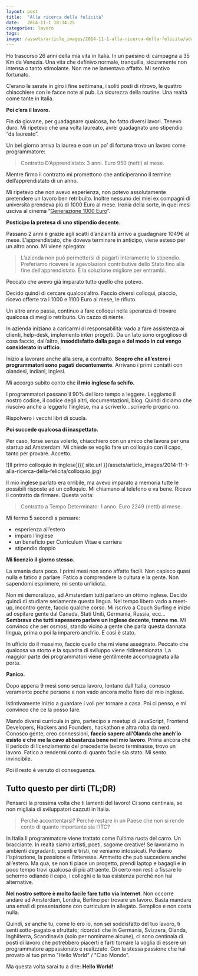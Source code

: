 ```yaml
---
layout: post
title:  "Alla ricerca della felicità"
date:   2014-11-1 18:34:25
categories: lavoro
tags:
image: /assets/article_images/2014-11-1-alla-ricerca-della-felicita/adam.jpg
---
```


Ho trascorso 26 anni della mia vita in Italia. In un paesino di campagna a 35 Km da Venezia. Una vita che definivo normale, tranquilla, sicuramente non intensa o tanto stimolante. Non me ne lamentavo affatto. Mi sentivo fortunato. 

C’erano le serate in giro i fine settimana, i soliti posti di ritrovo, le quattro chiacchiere con le facce note al pub. La sicurezza della routine. Una realtà come tante in Italia.

__Poi c’era il lavoro.__

Fin da giovane, per guadagnare qualcosa, ho fatto diversi lavori. Tenevo duro. Mi ripetevo che una volta laureato, avrei guadagnato uno stipendio “da laureato”. 

Un bel giorno arriva la laurea e con un po’ di fortuna trovo un lavoro come programmatore: 
> Contratto D’Apprendistato: 3 anni. Euro 950 (netti) al mese.

 Mentre firmo il contratto mi promettono che anticiperanno il termine dell’apprendistato di un anno.

Mi ripetevo che non avevo esperienza, non potevo assolutamente pretendere un lavoro ben retribuito. Inoltre nessuno dei miei ex compagni di università prendeva più di 1000 Euro al mese. Ironia della sorte, in quei mesi usciva al cinema “[Generazione 1000 Euro]”.

**Posticipo la pretesa di uno stipendio decente**.

Passano 2 anni e grazie agli scatti d’anzianità arrivo a guadagnare 1049&euro; al mese. L’apprendistato, che doveva terminare in anticipo, viene esteso per un altro anno. Mi viene spiegato: 
> L’azienda non può permettersi di pagarti interamente lo stipendio. Preferiamo ricevere le agevolazioni contributive dello Stato fino alla fine dell’apprendistato. &Egrave; la soluzione migliore per entrambi.

Peccato che avevo già imparato tutto quello che potevo. 

Decido quindi di cercare qualcos’altro.
Faccio diversi colloqui, piaccio, ricevo offerte tra i 1000 e 1100 Euro al mese, le rifiuto.

Un altro anno passa, continuo a fare colloqui nella speranza di trovare qualcosa di meglio retribuito. Un cazzo di niente.

In azienda iniziano a caricarmi di responsabilità: vado a fare assistenza ai clienti, help-desk, implemento interi progetti. Da un lato sono orgoglioso di cosa faccio, dall’altro, **insoddisfatto dalla paga e del modo in cui vengo considerato in ufficio**.

Inizio a lavorare anche alla sera, a contratto.
**Scopro che all’estero i programmatori sono pagati decentemente**. Arrivano i primi contatti con olandesi, indiani, inglesi. 

Mi accorgo subito conto che __il mio inglese fa schifo.__

I programmatori passano il 90% del loro tempo a leggere. Leggiamo il nostro codice, il codice degli altri, documentazioni, blog. Quindi diciamo che riuscivo anche a leggerlo l’inglese, ma a scriverlo...scriverlo proprio no.

Rispolvero i vecchi libri di scuola.

__Poi succede qualcosa di inaspettato.__

Per caso, forse senza volerlo, chiacchiero con un amico che lavora per una startup ad Amsterdam. Mi chiede se voglio fare un colloquio con il capo, tanto per provare. Accetto.

![Il primo colloquio in inglese]({{ site.url }}/assets/article_images/2014-11-1-alla-ricerca-della-felicita/colloquio.jpg)

Il mio inglese parlato era orribile, ma avevo imparato a memoria tutte le possibili risposte ad un colloquio.  Mi chiamano al telefono e va bene. Ricevo il contratto da firmare. Questa volta:

> Contratto a Tempo Determinato: 1 anno. Euro 2249 (netti) al mese.

Mi fermo 5 secondi a pensare:

- esperienza all’estero
- imparo l’inglese 
- un beneficio per Curriculum Vitae e carriera
- stipendio doppio

**Mi licenzio il giorno stesso.**

La smania dura poco. I primi mesi non sono affatto facili. Non capisco quasi nulla e fatico a parlare. 
Fatico a comprendere la cultura e la gente. Non sapendomi esprimere, mi sento un’idiota.

Non mi demoralizzo, ad Amsterdam tutti parlano un ottimo inglese. Decido quindi di studiare seriamente questa lingua. Nel tempo libero vado a meet-up, incontro gente, faccio qualche corso. Mi iscrivo a Couch Surfing e inizio ad ospitare gente dal Canada, Stati Uniti, Germania, Russia, ecc… 
**Sembrava che tutti sapessero parlare un inglese decente, tranne me**. Mi convinco che per osmosi, stando vicino a gente che parla questa dannata lingua, prima o poi la imparerò anch’io. E così è stato.

In ufficio do il massimo, faccio quello che mi viene assegnato. Peccato che qualcosa va storto e la squadra di sviluppo viene ridimensionata. La maggior parte dei programmatori viene gentilmente accompagnata alla porta.

__Panico.__

Dopo appena 9 mesi sono senza lavoro, lontano dall'Italia, conosco veramente poche persone e non vado ancora molto fiero del mio inglese.

Istintivamente inizio a guardare i voli per tornare a casa.
Poi ci penso, e mi convinco che ce la posso fare.

Mando diversi curricula in giro, partecipo a meetup di JavaScript, Frontend Developers, Hackers and Founders, hackathon e altra roba da nerd. Conosco gente, creo connessioni, **faccio sapere all’Olanda che anch’io esisto e che me la cavo abbastanza bene nel mio lavoro**.
Prima ancora che il periodo di licenziamento del precedente lavoro terminasse, trovo un lavoro.
Fatico a rendermi conto di quanto facile sia stato. Mi sento invincibile.

Poi il resto è venuto di conseguenza.

## Tutto questo per dirti (TL;DR)
Pensarci la prossima volta che ti lamenti del lavoro!
Ci sono centinaia, se non migliaia di sviluppatori cazzuti in Italia.

>Perché accontentarsi? Perché restare in un Paese che non si rende conto di quanto importante sia l’ITC?

In Italia il programmatore viene trattato come l’ultima ruota del carro. Un bracciante.
In realtà siamo artisti, poeti, sagome creative! Se lavoriamo in ambienti degradanti, spenti e tristi, ne veniamo intossicati. Perdiamo l’ispirazione, la passione e l’interesse. 
Ammetto che può succedere anche all’estero. Ma qua, se non ti piace un progetto, prendi laptop e bagagli e in poco tempo trovi qualcosa di più attraente. Di certo non resti a fissare lo schermo odiando il capo, i colleghi e la tua esistenza perché non hai alternative.

**Nel nostro settore è molto facile fare tutto via Internet**. Non occorre andare ad Amsterdam, Londra, Berlino per trovare un lavoro.
Basta mandare una email di presentazione con curriculum in allegato. Semplice e non costa nulla.

Quindi, se anche tu, come lo ero io, non sei soddisfatto del tuo lavoro, ti senti sotto-pagato e sfruttato; ricordati che in Germania, Svizzera, Olanda, Inghilterra,  Scandinavia (solo per nominarne alcune), ci sono centinaia di posti di lavoro che potrebbero piacerti e farti tornare la voglia di essere un programmatore appassionato e realizzato. Con la stessa passione che hai provato al tuo primo "Hello World" / "Ciao Mondo".

Ma questa volta sarai tu a dire: **Hello World!**




[Generazione 1000 Euro]:  http://www.imdb.com/title/tt1272014/
[jekyll-gh]:   https://github.com/jekyll/jekyll
[jekyll-help]: https://github.com/jekyll/jekyll-help
